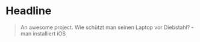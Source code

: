 # Headline

> An awesome project.
> Wie schützt man seinen Laptop vor Diebstahl? - man installiert iOS
